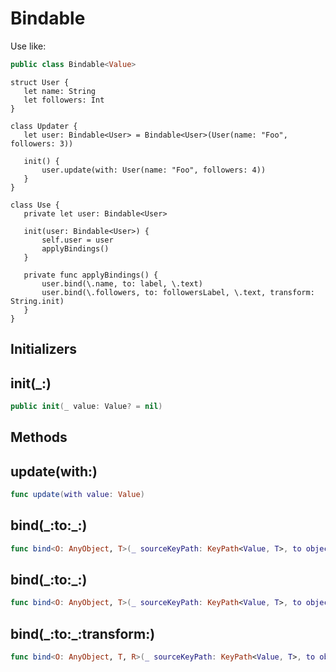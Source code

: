 # Bindable

Use like:

``` swift
public class Bindable<Value>
```

``` 
struct User {
   let name: String
   let followers: Int
}
 
class Updater {
   let user: Bindable<User> = Bindable<User>(User(name: "Foo", followers: 3))
 
   init() {
       user.update(with: User(name: "Foo", followers: 4))
   }
}
 
class Use {
   private let user: Bindable<User>
 
   init(user: Bindable<User>) {
       self.user = user
       applyBindings()
   }
 
   private func applyBindings() {
       user.bind(\.name, to: label, \.text)
       user.bind(\.followers, to: followersLabel, \.text, transform: String.init)
   }
}
```

## Initializers

## init(\_:)

``` swift
public init(_ value: Value? = nil)
```

## Methods

## update(with:)

``` swift
func update(with value: Value)
```

## bind(\_:to:\_:)

``` swift
func bind<O: AnyObject, T>(_ sourceKeyPath: KeyPath<Value, T>, to object: O, _ objectKeyPath: ReferenceWritableKeyPath<O, T>)
```

## bind(\_:to:\_:)

``` swift
func bind<O: AnyObject, T>(_ sourceKeyPath: KeyPath<Value, T>, to object: O, _ objectKeyPath: ReferenceWritableKeyPath<O, T?>)
```

## bind(\_:to:\_:transform:)

``` swift
func bind<O: AnyObject, T, R>(_ sourceKeyPath: KeyPath<Value, T>, to object: O, _ objectKeyPath: ReferenceWritableKeyPath<O, R?>, transform: @escaping (T) -> R?)
```
